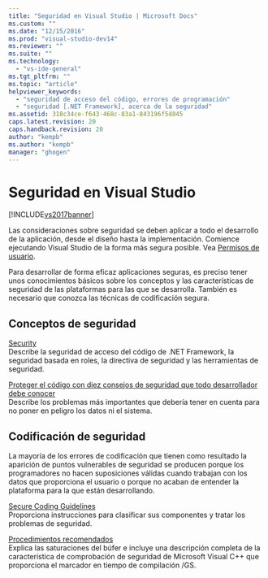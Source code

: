 ```yaml
---
title: "Seguridad en Visual Studio | Microsoft Docs"
ms.custom: ""
ms.date: "12/15/2016"
ms.prod: "visual-studio-dev14"
ms.reviewer: ""
ms.suite: ""
ms.technology: 
  - "vs-ide-general"
ms.tgt_pltfrm: ""
ms.topic: "article"
helpviewer_keywords: 
  - "seguridad de acceso del código, errores de programación"
  - "seguridad [.NET Framework], acerca de la seguridad"
ms.assetid: 318c34ce-f643-468c-83a1-843196f5d845
caps.latest.revision: 20
caps.handback.revision: 20
author: "kempb"
ms.author: "kempb"
manager: "ghogen"
---
```

# Seguridad en Visual Studio
[!INCLUDE[vs2017banner](../code-quality/includes/vs2017banner.md)]

Las consideraciones sobre seguridad se deben aplicar a todo el desarrollo de la aplicación, desde el diseño hasta la implementación.  Comience ejecutando Visual Studio de la forma más segura posible.  Vea [Permisos de usuario](../ide/user-permissions-and-visual-studio.md).  
  
 Para desarrollar de forma eficaz aplicaciones seguras, es preciso tener unos conocimientos básicos sobre los conceptos y las características de seguridad de las plataformas para las que se desarrolla.  También es necesario que conozca las técnicas de codificación segura.  
  
## Conceptos de seguridad  
 [Security](../Topic/Security%20in%20the%20.NET%20Framework.md)  
 Describe la seguridad de acceso del código de .NET Framework, la seguridad basada en roles, la directiva de seguridad y las herramientas de seguridad.  
  
 [Proteger el código con diez consejos de seguridad que todo desarrollador debe conocer](http://go.microsoft.com/fwlink/?LinkId=72877)  
 Describe los problemas más importantes que debería tener en cuenta para no poner en peligro los datos ni el sistema.  
  
## Codificación de seguridad  
 La mayoría de los errores de codificación que tienen como resultado la aparición de puntos vulnerables de seguridad se producen porque los programadores no hacen suposiciones válidas cuando trabajan con los datos que proporciona el usuario o porque no acaban de entender la plataforma para la que están desarrollando.  
  
 [Secure Coding Guidelines](../Topic/Secure%20Coding%20Guidelines.md)  
 Proporciona instrucciones para clasificar sus componentes y tratar los problemas de seguridad.  
  
 [Procedimientos recomendados](/visual-cpp/top/security-best-practices-for-cpp)  
 Explica las saturaciones del búfer e incluye una descripción completa de la característica de comprobación de seguridad de Microsoft Visual C\+\+ que proporciona el marcador en tiempo de compilación \/GS.